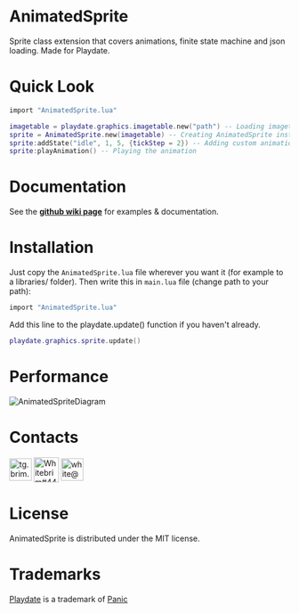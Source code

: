# AnimatedSprite
Sprite class extension that covers animations, finite state machine and json loading. Made for Playdate.

Quick Look
==========

```lua
import "AnimatedSprite.lua"

imagetable = playdate.graphics.imagetable.new("path") -- Loading imagetable from the disk
sprite = AnimatedSprite.new(imagetable) -- Creating AnimatedSprite instance
sprite:addState("idle", 1, 5, {tickStep = 2}) -- Adding custom animation state (Optional)
sprite:playAnimation() -- Playing the animation
```

Documentation
=============

See the [**github wiki page**](https://github.com/Whitebrim/AnimatedSprite/wiki) for examples & documentation.

Installation
============

Just copy the `AnimatedSprite.lua` file wherever you want it (for example to a libraries/ folder). Then write this in `main.lua` file (change path to your path):

```lua
import "AnimatedSprite.lua"
```

Add this line to the playdate.update() function if you haven't already.

```lua
playdate.graphics.sprite.update()
```

Performance
===========
  
![AnimatedSpriteDiagram](https://user-images.githubusercontent.com/23287829/157312624-b2ee8dc7-f7b8-46cf-a79a-3ed2cbda6ec9.png)

Contacts
========

<p align="left">
<a href="https://tg.brim.ml" target="_blank"><img align="center" src="https://telegram.org/img/t_logo.svg" alt="tg.brim.ml" height="40" width="40" /></a>
<a href="https://discordapp.com/users/241961053578199040" target="_blank"><img align="center" src="https://raw.githubusercontent.com/rahuldkjain/github-profile-readme-generator/master/src/images/icons/Social/discord.svg" alt="Whitebrim#4444" height="45" width="45" /></a>
<a href="mailto:white@brim.ml" target="_blank"><img align="center" src="https://yastatic.net/iconostasis/_/ZPJ8fJU3QLcrqa5E2fUpDDqmgGs.svg" alt="white@brim.ml" height="40" width="40"></a>
</p>

License
=======

AnimatedSprite is distributed under the MIT license.

Trademarks
==========

[Playdate](https://play.date/) is a trademark of [Panic](https://panic.com/)
